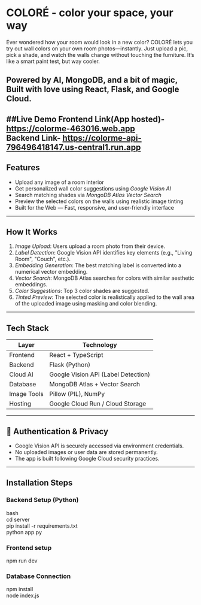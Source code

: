# COLORÉ - color your space, your way
Ever wondered how your room would look in a new color?
COLORÉ lets you try out wall colors on your own room photos—instantly. Just upload a pic, pick a shade, and watch the walls change without touching the furniture. It’s like a smart paint test, but way cooler.

Powered by AI, MongoDB, and a bit of magic,
Built with love using React, Flask, and Google Cloud.
---
##Live Demo
Frontend Link(App hosted)- https://colorme-463016.web.app  
Backend Link- https://colorme-api-796496418147.us-central1.run.app
--
## Features

-  Upload any image of a room interior
-  Get personalized wall color suggestions using *Google Vision AI*
-  Search matching shades via *MongoDB Atlas Vector Search*
-  Preview the selected colors on the walls using realistic image tinting
-  Built for the Web — Fast, responsive, and user-friendly interface

---

## How It Works

1. *Image Upload*: Users upload a room photo from their device.
2. *Label Detection*: Google Vision API identifies key elements (e.g., "Living Room", "Couch", etc.).
3. *Embedding Generation*: The best matching label is converted into a numerical vector embedding.
4. *Vector Search*: MongoDB Atlas searches for colors with similar aesthetic embeddings.
5. *Color Suggestions*: Top 3 color shades are suggested.
6. *Tinted Preview*: The selected color is realistically applied to the wall area of the uploaded image using masking and color blending.

---
## Tech Stack

| Layer       | Technology                         |
|-------------|-------------------------------------|
| Frontend    | React + TypeScript                  |
| Backend     | Flask (Python)                      |
| Cloud AI    | Google Vision API (Label Detection) |
| Database    | MongoDB Atlas + Vector Search       |
| Image Tools | Pillow (PIL), NumPy                 |
| Hosting     | Google Cloud Run / Cloud Storage    |

---
## 🔐 Authentication & Privacy

- Google Vision API is securely accessed via environment credentials.
- No uploaded images or user data are stored permanently.
- The app is built following Google Cloud security practices.

---

## Installation Steps
### Backend Setup (Python)

bash  
cd server  
pip install -r requirements.txt  
python app.py  

### Frontend setup
npm run dev 

### Database Connection
npm install  
node index.js  
